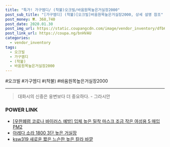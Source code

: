 ```yaml
--- 
title: "특가! 가구엠디/ (착불)오크빌/바움원목높은거실장2000" 
post_sub_title: "[가구엠디] (착불)[오크빌]바움원목높은거실장2000, 상세 설명 참조" 
post_money: ₩. 368,740 
post_date: 2020.01.30 
post_img_url: https://static.coupangcdn.com/image/vendor_inventory/dfb6/3a6dfe311aeb9f43f34f857188089fcfef523b02a8c7df373f127f658dd2.jpg 
post_link_url: https://coupa.ng/bnHVAU 
categories: 
  - vendor_inventory 
tags: 
  - 오크빌 
  - 가구엠디 
  - (착불) 
  - 바움원목높은거실장2000 
--- 
```

  #오크빌 #가구엠디 #(착불) #바움원목높은거실장2000 
<hr> 

> 대화시의 신중은 웅변보다 더 중요하다. - 그라시안 


### POWER LINK

* <a href="https://blog.naver.com/santokki14/221785597064" target="_blank">[우한폐렴 코로나 바이러스 예방] 입체 높은 밀착 마스크 조금 작은 여성용 5 매입 PM2</a>
* <a href="https://blog.naver.com/fasyy4321/221790472351" target="_blank">아레다 소라 1800 3단 높은 거실장</a>
* <a href="https://blog.naver.com/fasyy4321/221787909201" target="_blank">ksw319 새로운 짧은 느슨한 높은 칼라 바깥</a>
